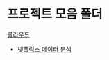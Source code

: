 # 프로젝트 모음 폴더

[클라우드](http://naver.me/5G56nfFF)

- [넷플릭스 데이터 분석](https://github.com/zegnosc/project/tree/main/Netflix_Project)
